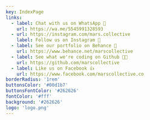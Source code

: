 ```yaml
---
key: IndexPage
links:
  - label: Chat with us on WhatsApp 💬
    url: https://wa.me/5545991328593
  - url: https://instagram.com/mars.collective
    label: Follow us on Instagram 📸
  - label: See our portfolio on Behance 🎨
    url: https://www.behance.net/marscollective
  - label: See what we're coding on Github 🧑‍💻
    url: https://github.com/marscollective
  - label: Like us on Facebook 👍
    url: https://www.facebook.com/marscollective.co
borderRadius: '1rem'
buttonsColor: '#00d1b7'
buttonsFontColor: '#262626'
fontColor: '#fff'
background: '#262626'
logo: 'logo.png'
---
```

